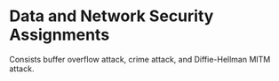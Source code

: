 # Data and Network Security Assignments

Consists buffer overflow attack, crime attack, and Diffie-Hellman MITM attack.